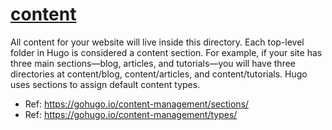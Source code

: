 # [content](https://gohugo.io/content-management/organization/)

All content for your website will live inside this directory. Each top-level folder in Hugo is considered a content section. For example, if your site has three main sections—blog, articles, and tutorials—you will have three directories at content/blog, content/articles, and content/tutorials. Hugo uses sections to assign default content types.

- Ref: https://gohugo.io/content-management/sections/
- Ref: https://gohugo.io/content-management/types/

